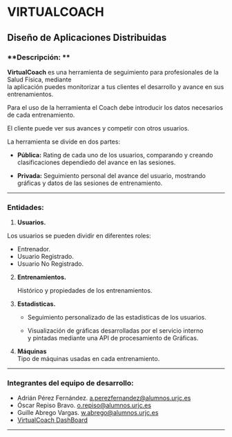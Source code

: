 
# VIRTUALCOACH
## Diseño de Aplicaciones Distribuidas  


### **Descripción:  ** 
  
  **VirtualCoach** es una herramienta de seguimiento para profesionales de la Salud Física, mediante  
  la aplicación puedes monitorizar a tus clientes el desarrollo y avance en sus entrenamientos.  

  Para el uso de la herramienta el Coach debe introducir los datos necesarios de cada entrenamiento.  

  El cliente puede ver sus avances y competir con otros usuarios.  

  La herramienta se divide en dos partes:   
    
  - **Pública:** Rating de cada uno de los usuarios, comparando y creando clasificaciones dependiedo del avance en las sesiones.
    
  - **Privada:** Seguimiento personal del avance del usuario, mostrando gráficas y datos de las sesiones de entrenamiento.
  

  - - -
### **Entidades:**
  
  1. **Usuarios.**    

  Los usuarios se pueden dividir en diferentes roles:  

   * Entrenador.  
   * Usuario Registrado.
   * Usuario No Registrado.


  2. **Entrenamientos.**  
    
      Histórico y propiedades  de los entrenamientos.

  3. **Estadisticas.**
      
      - Seguimiento personalizado de las estadisticas de los usuarios.  

      - Visualización de gráficas desarrolladas por el servicio interno  
       y pintadas mediante una API de procesamiento de Gráficas.  

  4.  **Máquinas**  
      Tipo de máquinas usadas en cada entrenamiento.  

      

- - -
### **Integrantes del equipo de desarrollo:**

  - Adrián Pérez Fernández. [a.perezfernandez@alumnos.urjc.es](a.perezfernandez@alumnos.urjc.es)
  - Óscar Repiso Bravo. [o.repiso@alumnos.urjc.es](o.repiso@alumnos.urjc.es)
  - Guille Abrego Vargas. [w.abrego@alumnos.urjc.es](w.abrego@alumnos.urjc.es)   
  - [VirtualCoach DashBoard]( https://trello.com/b/UXnlMufa)

- - -